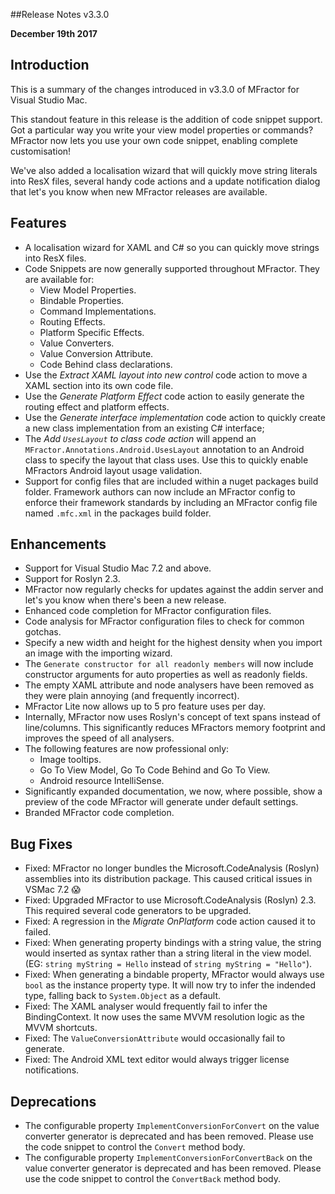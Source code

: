 ##Release Notes v3.3.0

**December 19th 2017**

## Introduction

This is a summary of the changes introduced in v3.3.0 of MFractor for Visual Studio Mac.

This standout feature in this release is the addition of code snippet support. Got a particular way you write your view model properties or commands? MFractor now lets you use your own code snippet, enabling complete customisation!

We've also added a localisation wizard that will quickly move string literals into ResX files, several handy code actions and a update notification dialog that let's you know when new MFractor releases are available.

## Features

 * A localisation wizard for XAML and C# so you can quickly move strings into ResX files.
 * Code Snippets are now generally supported throughout MFractor. They are available for:
    * View Model Properties.
    * Bindable Properties.
    * Command Implementations.
    * Routing Effects.
    * Platform Specific Effects.
    * Value Converters.
    * Value Conversion Attribute.
    * Code Behind class declarations.
 * Use the *Extract XAML layout into new control* code action to move a XAML section into its own code file.
 * Use the *Generate Platform Effect* code action to easily generate the routing effect and platform effects.
 * Use the *Generate interface implementation* code action to quickly create a new class implementation from an existing C# interface;
 * The *Add `UsesLayout` to class code action* will append an `MFractor.Annotations.Android.UsesLayout` annotation to an Android class to specify the layout that class uses. Use this to quickly enable MFractors Android layout usage validation.
 * Support for config files that are included within a nuget packages build folder. Framework authors can now include an MFractor config to enforce their framework standards by including an MFractor config file named `.mfc.xml` in the packages build folder.

## Enhancements

 * Support for Visual Studio Mac 7.2 and above.
 * Support for Roslyn 2.3.
 * MFractor now regularly checks for updates against the addin server and let's you know when there's been a new release.
 * Enhanced code completion for MFractor configuration files.
 * Code analysis for MFractor configuration files to check for common gotchas.
 * Specify a new width and height for the highest density when you import an image with the importing wizard.
 * The `Generate constructor for all readonly members` will now include constructor arguments for auto properties as well as readonly fields.
 * The empty XAML attribute and node analysers have been removed as they were plain annoying (and frequently incorrect).
 * MFractor Lite now allows up to 5 pro feature uses per day.
 * Internally, MFractor now uses Roslyn's concept of text spans instead of line/columns. This significantly reduces MFractors memory footprint and improves the speed of all analysers.
 * The following features are now professional only:
    * Image tooltips.
    * Go To View Model, Go To Code Behind and Go To View.
    * Android resource IntelliSense.
 * Significantly expanded documentation, we now, where possible, show a preview of the code MFractor will generate under default settings.
 * Branded MFractor code completion.

## Bug Fixes

 * Fixed: MFractor no longer bundles the Microsoft.CodeAnalysis (Roslyn) assemblies into its distribution package. This caused critical issues in VSMac 7.2 😱
 * Fixed: Upgraded MFractor to use Microsoft.CodeAnalysis (Roslyn) 2.3. This required several code generators to be upgraded.
 * Fixed: A regression in the *Migrate OnPlatform* code action caused it to failed.
 * Fixed: When generating property bindings with a string value, the string would inserted as syntax rather than a string literal in the view model. (EG: `string myString = Hello` instead of `string myString = "Hello"`).
 * Fixed: When generating a bindable property, MFractor would always use `bool` as the instance property type. It will now try to infer the indended type, falling back to `System.Object` as a default.
 * Fixed: The XAML analyser would frequently fail to infer the BindingContext. It now uses the same MVVM resolution logic as the MVVM shortcuts.
 * Fixed: The `ValueConversionAttribute` would occasionally fail to generate.
 * Fixed: The Android XML text editor would always trigger license notifications.

## Deprecations

 * The configurable property `ImplementConversionForConvert` on the value converter generator is deprecated and has been removed. Please use the code snippet to control the `Convert` method body.
 * The configurable property `ImplementConversionForConvertBack` on the value converter generator is deprecated and has been removed. Please use the code snippet to control the `ConvertBack` method body.
